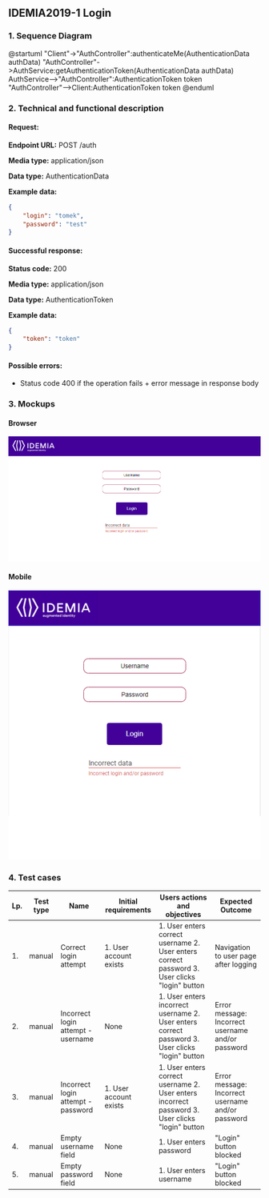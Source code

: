 ## IDEMIA2019-1 Login

### 1. Sequence Diagram

@startuml
"Client"->"AuthController":authenticateMe(AuthenticationData authData)
"AuthController"->AuthService:getAuthenticationToken(AuthenticationData authData)
AuthService-->"AuthController":AuthenticationToken token
"AuthController"-->Client:AuthenticationToken token
@enduml

### 2. Technical and functional description

#### Request:

**Endpoint URL:** POST /auth

**Media type:** application/json

**Data type:** AuthenticationData

**Example data:**

```json
{
    "login": "tomek",
    "password": "test"
}
```



#### Successful response:

**Status code:** 200

**Media type:** application/json

**Data type:** AuthenticationToken

**Example data:**

```json
{
    "token": "token"
}
```



#### Possible errors:

- Status code 400 if the operation fails + error message in response body

###  3. Mockups
#### Browser
![Browser mockup](./Mockups/login_website.png?raw=true "Browser mockup")
#### Mobile
![Mobile mockup](./Mockups/login_mobile.png?raw=true "Mobile mockup")

### 4. Test cases
| Lp. | Test type | Name | Initial requirements | Users actions and objectives | Expected Outcome |
| --- | --- | --- | --- | --- | --- |
|1.| manual | Correct login attempt | 1. User account exists | 1. User enters correct username 2. User enters correct password 3. User clicks "login" button | Navigation to user page after logging |
|2.| manual | Incorrect login attempt - username | None | 1. User enters incorrect username 2. User enters correct password 3. User clicks "login" button | Error message: Incorrect username and/or password |
|3.| manual | Incorrect login attempt - password | 1. User account exists | 1. User enters correct username 2. User enters incorrect password 3. User clicks "login" button  | Error message: Incorrect username and/or password |
|4.| manual | Empty username field | None | 1. User enters password | "Login" button blocked |
|5.| manual | Empty password field | None | 1. User enters username | "Login" button blocked |


